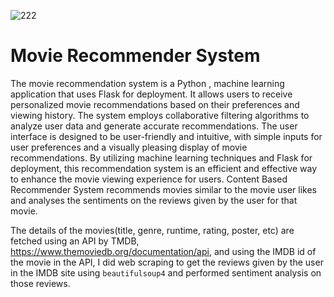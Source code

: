 ![222](https://user-images.githubusercontent.com/76167270/236693335-ebb5df53-2d30-4188-812b-12e28a5cbb87.png)

# Movie Recommender System


The movie recommendation system is a Python , machine learning application that uses Flask for deployment. It allows users to receive personalized movie recommendations based on their preferences and viewing history. The system employs collaborative filtering algorithms to analyze user data and generate accurate recommendations. The user interface is designed to be user-friendly and intuitive, with simple inputs for user preferences and a visually pleasing display of movie recommendations. By utilizing machine learning techniques and Flask for deployment, this recommendation system is an efficient and effective way to enhance the movie viewing experience for users.
Content Based Recommender System recommends movies similar to the movie user likes and analyses the sentiments on the reviews given by the user for that movie.

The details of the movies(title, genre, runtime, rating, poster, etc) are fetched using an API by TMDB, https://www.themoviedb.org/documentation/api, and using the IMDB id of the movie in the API, I did web scraping to get the reviews given by the user in the IMDB site using `beautifulsoup4` and performed sentiment analysis on those reviews.
